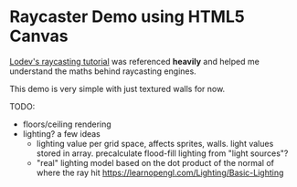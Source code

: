 # Raycaster Demo using HTML5 Canvas

[Lodev's raycasting tutorial](https://lodev.org/cgtutor/raycasting.html) was referenced **heavily** and helped me understand the maths behind raycasting engines.

This demo is very simple with just textured walls for now. 

TODO:
- floors/ceiling rendering
- lighting? a few ideas
  - lighting value per grid space, affects sprites, walls. light values stored in array. precalculate flood-fill lighting from "light sources"?
  - "real" lighting model based on the dot product of the normal of where the ray hit https://learnopengl.com/Lighting/Basic-Lighting
